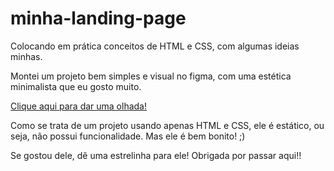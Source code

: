 # minha-landing-page
Colocando em prática conceitos de HTML e CSS, com algumas ideias minhas. 

Montei um projeto bem simples e visual no figma, com uma estética minimalista que eu gosto muito.

[Clique aqui para dar uma olhada!](https://www.figma.com/file/gYqwafDaZwME95X4LratMM/My-Landing-Page?type=design&node-id=0%3A1&mode=design&t=uha09zS42Ercrmok-1)

Como se trata de um projeto usando apenas HTML e CSS, ele é estático, ou seja, não possui funcionalidade.
Mas ele é bem bonito! ;)

Se gostou dele, dê uma estrelinha para ele!
Obrigada por passar aqui!!
